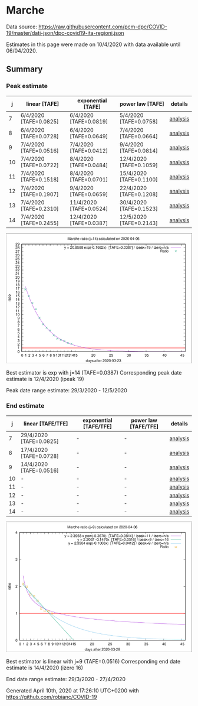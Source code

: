 # Marche


Data source: https://raw.githubusercontent.com/pcm-dpc/COVID-19/master/dati-json/dpc-covid19-ita-regioni.json

Estimates in this page were made on 10/4/2020 with data available until 06/04/2020.


## Summary 

### Peak estimate 
|j|linear [TAFE]|exponential [TAFE]|power law [TAFE]|details|
|---|----|-----------|---------|-------|
|7|6/4/2020 [TAFE=0.0825]|6/4/2020 [TAFE=0.0819]|5/4/2020 [TAFE=0.0758]|[analysis](COVID-19_marche_j7_2020-04-06.md)|
|8|6/4/2020 [TAFE=0.0728]|6/4/2020 [TAFE=0.0649]|7/4/2020 [TAFE=0.0664]|[analysis](COVID-19_marche_j8_2020-04-06.md)|
|9|7/4/2020 [TAFE=0.0516]|7/4/2020 [TAFE=0.0412]|9/4/2020 [TAFE=0.0814]|[analysis](COVID-19_marche_j9_2020-04-06.md)|
|10|7/4/2020 [TAFE=0.0722]|8/4/2020 [TAFE=0.0484]|12/4/2020 [TAFE=0.1059]|[analysis](COVID-19_marche_j10_2020-04-06.md)|
|11|7/4/2020 [TAFE=0.1518]|8/4/2020 [TAFE=0.0701]|15/4/2020 [TAFE=0.1100]|[analysis](COVID-19_marche_j11_2020-04-06.md)|
|12|7/4/2020 [TAFE=0.1907]|9/4/2020 [TAFE=0.0659]|22/4/2020 [TAFE=0.1208]|[analysis](COVID-19_marche_j12_2020-04-06.md)|
|13|7/4/2020 [TAFE=0.2310]|11/4/2020 [TAFE=0.0524]|30/4/2020 [TAFE=0.1523]|[analysis](COVID-19_marche_j13_2020-04-06.md)|
|14|7/4/2020 [TAFE=0.2455]|12/4/2020 [TAFE=0.0387]|12/5/2020 [TAFE=0.2143]|[analysis](COVID-19_marche_j14_2020-04-06.md)|

![best peak estimate](COVID-19_marche_j14_2020-04-06.png)

Best estimator is exp with j=14 (TAFE=0.0387)
Corresponding peak date estimate is 12/4/2020 (ipeak 19)


Peak date range estimate: 29/3/2020 - 12/5/2020

### End estimate 
|j|linear [TAFE/TFE]|exponential [TAFE/TFE]|power law [TAFE/TFE]|details|
|---|----|-----------|---------|-------|
|7|29/4/2020 [TAFE=0.0825]|-|-|[analysis](COVID-19_marche_j7_2020-04-06.md)|
|8|17/4/2020 [TAFE=0.0728]|-|-|[analysis](COVID-19_marche_j8_2020-04-06.md)|
|9|14/4/2020 [TAFE=0.0516]|-|-|[analysis](COVID-19_marche_j9_2020-04-06.md)|
|10|-|-|-|[analysis](COVID-19_marche_j10_2020-04-06.md)|
|11|-|-|-|[analysis](COVID-19_marche_j11_2020-04-06.md)|
|12|-|-|-|[analysis](COVID-19_marche_j12_2020-04-06.md)|
|13|-|-|-|[analysis](COVID-19_marche_j13_2020-04-06.md)|
|14|-|-|-|[analysis](COVID-19_marche_j14_2020-04-06.md)|

![best zero estimate](COVID-19_marche_j9_2020-04-06.png)

Best estimator is linear with j=9 (TAFE=0.0516)
Corresponding end date estimate is 14/4/2020 (izero 16)


End date range estimate: 29/3/2020 - 27/4/2020

Generated April 10th, 2020 at 17:26:10 UTC+0200 with https://github.com/robianc/COVID-19
